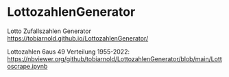 # LottozahlenGenerator

Lotto Zufallszahlen Generator
https://tobiarnold.github.io/LottozahlenGenerator/

Lottozahlen 6aus 49 Verteilung 1955-2022:
https://nbviewer.org/github/tobiarnold/LottozahlenGenerator/blob/main/Lottoscrape.ipynb
